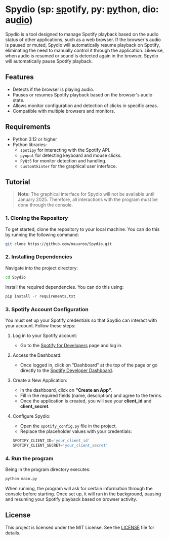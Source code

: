# Spydio (**sp**: <ins>sp</ins>otify, **py**: <ins>py</ins>thon, **dio**: au<ins>dio</ins>)

Spydio is a tool designed to manage Spotify playback based on the audio status of other applications, such as a web browser. If the browser's audio is paused or muted, Spydio will automatically resume playback on Spotify, eliminating the need to manually control it through the application. Likewise, when audio is resumed or sound is detected again in the browser, Spydio will automatically pause Spotify playback.

## Features

- Detects if the browser is playing audio.
- Pauses or resumes Spotify playback based on the browser's audio state.
- Allows monitor configuration and detection of clicks in specific areas.
- Compatible with multiple browsers and monitors.

## Requirements

- Python 3.12 or higher
- Python libraries:
  - `spotipy` for interacting with the Spotify API.
  - `pynput` for detecting keyboard and mouse clicks.
  - `PyQt5` for monitor detection and handling.
  - `customtkinter` for the graphical user interface.

## Tutorial
> **Note:** The graphical interface for Spydio will not be available until January 2025. Therefore, all interactions with the program must be done through the console.


### 1. Cloning the Repository
To get started, clone the repository to your local machine. You can do this by running the following command:

```bash
git clone https://github.com/mauuroo/Spydio.git
```
### 2. Installing Dependencies
Navigate into the project directory:
```bash
cd Spydio
```
Install the required dependencies. You can do this using:
```bash
pip install -r requirements.txt
```
### 3. Spotify Account Configuration
You must set up your Spotify credentials so that Spydio can interact with your account. Follow these steps:

1. Log in to your Spotify account:
   - Go to the [Spotify for Developers](https://developer.spotify.com) page and log in.

2. Access the Dashboard:
   - Once logged in, click on "Dashboard" at the top of the page or go directly to the [Spotify Developer Dashboard](https://developer.spotify.com/dashboard/applications).

3. Create a New Application:
   - In the dashboard, click on **"Create an App"**.
   - Fill in the required fields (name, description) and agree to the terms.
   - Once the application is created, you will see your **client_id** and **client_secret**.

4. Configure Spydio:
   - Open the `spotify_config.py` file in the project.
   - Replace the placeholder values with your credentials:
   ```python
   SPOTIPY_CLIENT_ID='your_client_id'
   SPOTIPY_CLIENT_SECRET='your_client_secret'
### 4. Run the program
Being in the program directory executes:
```bash
python main.py
```
When running, the program will ask for certain information through the console before starting. Once set up, it will run in the background, pausing and resuming your Spotify playback based on browser activity.

## License

This project is licensed under the MIT License. See the [LICENSE](LICENSE) file for details.